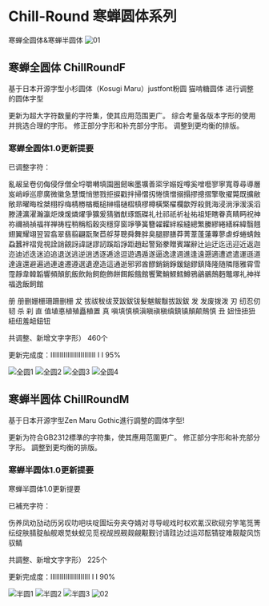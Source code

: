 # Chill-Round 寒蝉圆体系列
寒蝉全圆体&寒蝉半圆体
![01](https://user-images.githubusercontent.com/87366329/224276872-c0c4b5b3-24d0-4764-8116-8383eb57d4c1.png)
## 寒蝉全圆体 ChillRoundF
基于日本开源字型小杉圆体（Kosugi Maru）justfont粉圆 猫啃糖圆体 进行调整的圆体字型

更新为超大字符数量的字符集，使其应用范围更广。
综合考量各版本字形的使用并挑选合理的字形。
修正部分字形和补充部分字形。
调整到更均衡的排版。


### 寒蝉全圆体1.0更新提要

已调整字符：

亂叝呈卷仞侮侵俘僧全埒嚼囀填園圈劒啝墨壙善寀孚嫋婬噂奚噌囈寥寧寬尊尋導層岌峭崢巡廖廣微徽急慧慨悄懲戮拒捩戳拌掃慴扨惓慎憎搦搨摎摠摺擎敬擢斃既擴敝敞昻曜晦栓桀栩桴梅棈椦楢概槌榊榻樋槢槙樛樽橫檠櫂欄歙殍殺氈海浸淌淨湲溪滔滕漣瀇濯瀚瀛炬煉煖燐燿爭獷爰猜猶猷琢甑磔礼社祁祇祈祉祐祖矩瞎眷真睛眄祝神祢禰禍禎福祥禅祷程稍稱稻穀突穩穿窗竫箏簧簪糴糶絆綏縫總繁縢繆綣繕綵緯翳翹翅翼耀翊翌習翕翠翡翦翩翫聚苣艀芽聰舜舞胖臭腿膠膳莽菁葦蓬蓮蓴蓼虐蜉蜷蜻蝕蝨蠶袢褶覓視詮誚覦訝諱謎謬訒蹊蹈諍距趙起警谿豢贈賓躍辭辻辿迂迄迅迎近返迦迩迪述迭迷迫追退送逃逆逍透逐逓途逗遊遇遁遂逼逸逮週進逢遠遡適遭遮遣運遜道達違還避遍過連速遷遵選遺遼造這通逝邪郛酋醪銷鋿錚鍰鎚鏐鎮降隆随隣隱雅霄雪霪靜韋韓韜響頻顛飢飯飲飴飼飽飾餅餌餒餓館饗驚鮹鰥鱈鱒鴉鶲鶸鷏麪鼈塚礼神祥福逸飯飼館

册  册删姗栅珊跚删栅
犮  拔祓秡绂茇跋鈸钹髮魃鲅黻拔跋鈸
发  发废拨泼
刃  纫忍仞韧
杀  刹
直  值埴悳植殖矗稙置
真  嗔填慎槙滇瞋禛稹缜鎮镇顛颠鷏慎
丑  妞忸扭狃紐纽羞衄鈕钮

共调整、新增文字字形）  460个

更新完成度：IIIIIIIIIIIIIIIIIIIIIIII I I   95%
 
![全圆1](https://user-images.githubusercontent.com/87366329/224276881-89af05d0-eb48-4ec1-ac61-982ed8188eb0.png)
![全圆2](https://user-images.githubusercontent.com/87366329/224276918-42890856-26ff-4dbf-ada7-2d93d21dffd3.png)
![全圆3](https://user-images.githubusercontent.com/87366329/224276912-8907209e-ac18-4d05-a395-ca2831b7d90e.png)
![全圆4](https://user-images.githubusercontent.com/87366329/224276906-1d099b72-c738-44cb-bac5-b2780330a44e.png)

## 寒蝉半圆体 ChillRoundM
基于日本开源字型Zen Maru Gothic進行調整的圆体字型!

更新为符合GB2312標準的字符集，使其應用范圍更广。
修正部分字形和补充部分字形。
調整到更均衡的排版。

### 寒蝉半圆体1.0更新提要

寒蝉半圆体1.0更新提要

已補充字符：

伤养凤劝劢动历另叹叻吧呋啶圊坛夯夹夺婧对寻导岘戏时权欢氰汉砍砚穷竽笔笕箐纭绽肤腈腚舢舰艰苋蚨蚬见觅视觇觊觋觌觎觏觐讨请跬边过运邓酝锖锭难靓靛风饬驭鲭

共調整、新增文字字形）  225个

更新完成度：IIIIIIIIIIIIIIIIIIIII I I   90%

![半圆1](https://user-images.githubusercontent.com/87366329/224276902-ec134be0-fccc-4f7c-b76d-fab71e6dc4e0.png)
![半圆2](https://user-images.githubusercontent.com/87366329/224276897-af3a0c9f-6e1f-41b0-82a1-a95ea554fe65.png)
![半圆3](https://user-images.githubusercontent.com/87366329/224276892-a319d2a1-3d3b-438d-b129-389723057b50.png)
![02](https://user-images.githubusercontent.com/87366329/224276887-1683a60a-7263-48c6-a192-4d39ce5af940.png)
